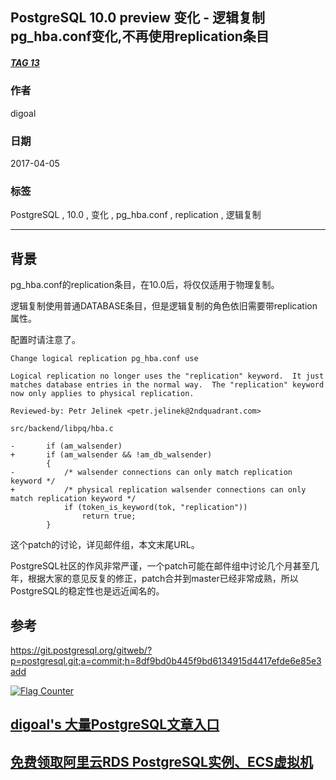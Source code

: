 ## PostgreSQL 10.0 preview 变化 - 逻辑复制pg_hba.conf变化,不再使用replication条目  
##### [TAG 13](../class/13.md)    
                              
### 作者                                 
digoal                         
                          
### 日期                                                                                             
2017-04-05                        
                             
### 标签                          
PostgreSQL , 10.0 , 变化 , pg_hba.conf , replication , 逻辑复制     
                                                                                                
----                                                                                          
                                                                                                   
## 背景                  
pg_hba.conf的replication条目，在10.0后，将仅仅适用于物理复制。  
  
逻辑复制使用普通DATABASE条目，但是逻辑复制的角色依旧需要带replication属性。  
  
配置时请注意了。  
  
```  
Change logical replication pg_hba.conf use  
  
Logical replication no longer uses the "replication" keyword.  It just  
matches database entries in the normal way.  The "replication" keyword  
now only applies to physical replication.  
  
Reviewed-by: Petr Jelinek <petr.jelinek@2ndquadrant.com>  
```  
  
```  
src/backend/libpq/hba.c  
  
-       if (am_walsender)  
+       if (am_walsender && !am_db_walsender)  
        {  
-           /* walsender connections can only match replication keyword */  
+           /* physical replication walsender connections can only match replication keyword */  
            if (token_is_keyword(tok, "replication"))  
                return true;  
        }  
```  
  
这个patch的讨论，详见邮件组，本文末尾URL。            
             
PostgreSQL社区的作风非常严谨，一个patch可能在邮件组中讨论几个月甚至几年，根据大家的意见反复的修正，patch合并到master已经非常成熟，所以PostgreSQL的稳定性也是远近闻名的。                     
             
## 参考                      
https://git.postgresql.org/gitweb/?p=postgresql.git;a=commit;h=8df9bd0b445f9bd6134915d4417efde6e85e3add  
  
<a rel="nofollow" href="http://info.flagcounter.com/h9V1"  ><img src="http://s03.flagcounter.com/count/h9V1/bg_FFFFFF/txt_000000/border_CCCCCC/columns_2/maxflags_12/viewers_0/labels_0/pageviews_0/flags_0/"  alt="Flag Counter"  border="0"  ></a>  
  
  
  
  
  
  
## [digoal's 大量PostgreSQL文章入口](https://github.com/digoal/blog/blob/master/README.md "22709685feb7cab07d30f30387f0a9ae")
  
  
## [免费领取阿里云RDS PostgreSQL实例、ECS虚拟机](https://free.aliyun.com/ "57258f76c37864c6e6d23383d05714ea")
  
